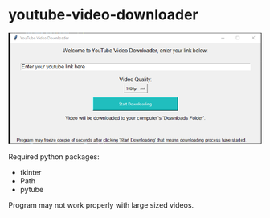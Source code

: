 # youtube-video-downloader

![alt text](https://github.com/emirasal/youtube-video-downloader/blob/main/readme.png?raw=true)

Required python packages:

- tkinter
- Path
- pytube

Program may not work properly with large sized videos.
 
